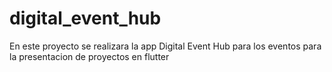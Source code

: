 # digital_event_hub

En este proyecto se realizara la app Digital Event Hub
para los eventos para la presentacion de proyectos en flutter

